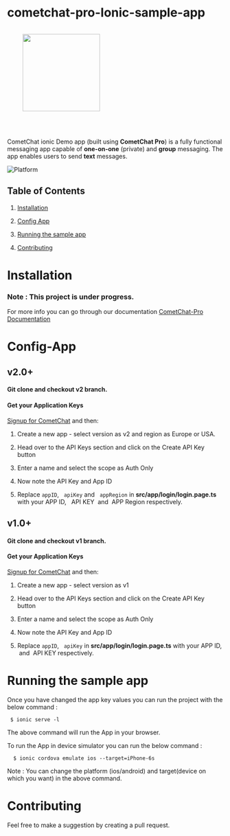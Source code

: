 # cometchat-pro-Ionic-sample-app
<div style="width:100%">
	<div style="width:50%; display:inline-block">
		<p align="center">
		<img align="center" width="180" height="180" alt="" src="https://github.com/cometchat-pro/ios-swift-chat-app/blob/master/Screenshots/CometChat%20Logo.png">	
		</p>	
	</div>	
</div>
</br>
</br>
</div>

CometChat ionic Demo app (built using **CometChat Pro**) is a fully functional messaging app capable of **one-on-one** (private) and **group** messaging. The app enables users to send **text** messages.

![Platform](https://img.shields.io/badge/Platform-ionic-orange.svg)

## Table of Contents

1. [Installation](#Installation)

2. [Config App](#Config-App)

3. [Running the sample app](#Running-the-sample-app)

4. [Contributing](#Contributing)

# Installation 
### Note : This project is under progress.

  For more info you can go through our documentation [CometChat-Pro Documentation](https://prodocs.cometchat.com/docs/js-quick-start)
  
# Config-App
   

  <h2> v2.0+ </h2>
  <h4>
    Git clone and checkout v2 branch.
  </h4>
  <h4>Get your Application Keys</h4>

  <a href="https://app.cometchat.io/" target="_blank">Signup for CometChat</a> and then:

  1. Create a new app - select version as v2 and region as Europe or USA.

  2. Head over to the API Keys section and click on the Create API Key button

  3. Enter a name and select the scope as Auth Only

  4. Now note the API Key and App ID

  5. Replace  `appID`, &nbsp; `apiKey` and &nbsp; `appRegion` in **src/app/login/login.page.ts** with your APP ID, &nbsp; API KEY &nbsp;and&nbsp; APP Region respectively.<br/>

  <h2> v1.0+ </h2>

  <h4>
    Git clone and checkout v1 branch.
  </h4>

  <h4>Get your Application Keys</h4>

  <a href="https://app.cometchat.io/" target="_blank">Signup for CometChat</a> and then:

  1. Create a new app - select version as v1

  2. Head over to the API Keys section and click on the Create API Key button<br/>

  3. Enter a name and select the scope as Auth Only<br/>

  4. Now note the API Key and App ID<br/>

  5. Replace  `appID`, &nbsp; `apiKey` in **src/app/login/login.page.ts** with your APP ID, &nbsp;and&nbsp; API KEY respectively.<br/>

  # Running the sample app 

  Once you have changed the app key values you can run the project with the below command : 

  ```
   $ ionic serve -l
   ```
 
 The above command will run the App in your browser.
 
 To run the App in device simulator you can run the below command : 
 
 ```
   $ ionic cordova emulate ios --target=iPhone-6s
  ```
 
 Note : You can change the platform (ios/android) and target(device on which you want) in the above command.
 
 
 # Contributing 
   
   Feel free to make a suggestion by creating a pull request.
